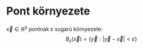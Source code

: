 # Pont környezete

$\vec{x} \in \mathbb{R}^p$ pontnak $\varepsilon$ sugarú környezete:
$$ B_{\varepsilon}(\vec{x})=\{ \vec{y}: |\vec{y}-\vec{x}|< \varepsilon \} $$
